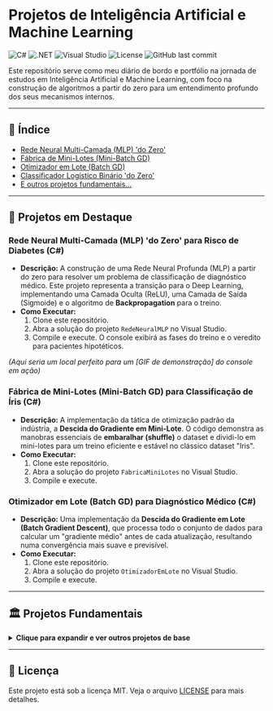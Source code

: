 # Projetos de Inteligência Artificial e Machine Learning

![C#](https://img.shields.io/badge/C%23-239120?style=for-the-badge&logo=c-sharp&logoColor=white)
![.NET](https://img.shields.io/badge/.NET-512BD4?style=for-the-badge&logo=.net&logoColor=white)
![Visual Studio](https://img.shields.io/badge/Visual%20Studio-5C2D91.svg?style=for-the-badge&logo=visual-studio&logoColor=white)
![License](https://img.shields.io/badge/License-MIT-yellow.svg?style=for-the-badge)
![GitHub last commit](https://img.shields.io/github/last-commit/SamuelAlexandrinoCodes/ProjetosAI?style=for-the-badge)

Este repositório serve como meu diário de bordo e portfólio na jornada de estudos em Inteligência Artificial e Machine Learning, com foco na construção de algoritmos a partir do zero para um entendimento profundo dos seus mecanismos internos.

---

## 📜 Índice

* [Rede Neural Multi-Camada (MLP) 'do Zero'](#rede-neural-multi-camada-mlp-do-zero-para-risco-de-diabetes-c)
* [Fábrica de Mini-Lotes (Mini-Batch GD)](#fábrica-de-mini-lotes-mini-batch-gd-para-classificação-de-íris-c)
* [Otimizador em Lote (Batch GD)](#otimizador-em-lote-batch-gd-para-diagnóstico-médico-c)
* [Classificador Logístico Binário 'do Zero'](#classificador-logístico-binário-do-zero-c)
* [E outros projetos fundamentais...](#projetos-fundamentais)

---

## 🚀 Projetos em Destaque

### Rede Neural Multi-Camada (MLP) 'do Zero' para Risco de Diabetes (C#)

* **Descrição:** A construção de uma Rede Neural Profunda (MLP) a partir do zero para resolver um problema de classificação de diagnóstico médico. Este projeto representa a transição para o Deep Learning, implementando uma Camada Oculta (ReLU), uma Camada de Saída (Sigmoide) e o algoritmo de **Backpropagation** para o treino.
* **Como Executar:**
    1.  Clone este repositório.
    2.  Abra a solução do projeto `RedeNeuralMLP` no Visual Studio.
    3.  Compile e execute. O console exibirá as fases do treino e o veredito para pacientes hipotéticos.

*(Aqui seria um local perfeito para um [GIF de demonstração] do console em ação)*

### Fábrica de Mini-Lotes (Mini-Batch GD) para Classificação de Íris (C#)
* **Descrição:** A implementação da tática de otimização padrão da indústria, a **Descida do Gradiente em Mini-Lote**. O código demonstra as manobras essenciais de **embaralhar (shuffle)** o dataset e dividi-lo em mini-lotes para um treino eficiente e estável no clássico dataset "Iris".
* **Como Executar:**
    1.  Clone este repositório.
    2.  Abra a solução do projeto `FabricaMiniLotes` no Visual Studio.
    3.  Compile e execute.

### Otimizador em Lote (Batch GD) para Diagnóstico Médico (C#)
* **Descrição:** Uma implementação da **Descida do Gradiente em Lote (Batch Gradient Descent)**, que processa todo o conjunto de dados para calcular um "gradiente médio" antes de cada atualização, resultando numa convergência mais suave e previsível.
* **Como Executar:**
    1.  Clone este repositório.
    2.  Abra a solução do projeto `OtimizadorEmLote` no Visual Studio.
    3.  Compile e execute.

---

## 🏛️ Projetos Fundamentais

<details>
<summary><strong>Clique para expandir e ver outros projetos de base</strong></summary>

#### Classificador Logístico Binário 'do Zero' (C#)
* **Descrição:** Uma implementação fundamental do algoritmo de **Regressão Logística** para classificação binária, construído inteiramente do zero, implementando a **Função Sigmóide** e a otimização via **Descida do Gradiente** para minimizar o **Log Loss**.
* **Como Executar:** Siga os passos padrões de clonar, abrir no Visual Studio e executar.

#### Regressão Linear com Descida do Gradiente (C#)
* **Descrição:** Uma implementação do zero do algoritmo de **Descida do Gradiente** para treinar um modelo de Regressão Linear Simples.
* **Como Executar:** Siga os passos padrões.

#### Classificador de Spam com Vetores e Produto Escalar (C#)
* **Descrição:** Uma aplicação que demonstra a lógica de classificação de texto utilizando **vetorização** e o **produto escalar**.
* **Como Executar:** Siga os passos padrões.

#### Otimizador Multivariado com Descida do Gradiente (C#)
* **Descrição:** Uma evolução da Regressão Linear, implementando **Descida do Gradiente Multivariado** e **Normalização de Features (Z-score)**.
* **Como Executar:** Siga os passos padrões.

</details>

---

## 📜 Licença

Este projeto está sob a licença MIT. Veja o arquivo [LICENSE](LICENSE.md) para mais detalhes.